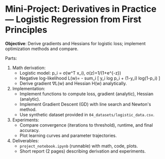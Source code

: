 # Mini-Project: Derivatives in Practice — Logistic Regression from First Principles

**Objective**: Derive gradients and Hessians for logistic loss; implement optimization methods and compare.

Parts:
1. Math derivation:
   - Logistic model: p_i = σ(w^T x_i), σ(z)=1/(1+e^{-z})
   - Negative log-likelihood L(w)= - sum_i [ y_i log p_i + (1-y_i) log(1-p_i) ]
   - Derive gradient ∇L(w) and Hessian H(w) analytically.
2. Implementation:
   - Implement functions to compute loss, gradient (analytic), Hessian (analytic).
   - Implement Gradient Descent (GD) with line search and Newton's method.
   - Use synthetic dataset provided in `04_datasets/logistic_data.csv`.
3. Experiments:
   - Compare convergence (iterations to threshold), runtime, and final accuracy.
   - Plot learning curves and parameter trajectories.
4. Deliverables:
   - `project_notebook.ipynb` (runnable) with math, code, plots.
   - Short report (2 pages) describing derivation and experiments.

